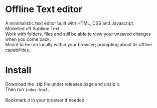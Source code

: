 # Offline Text editor
A minimalistic text editor built with HTML, CSS and Javascript.<br />
Modelled off Sublime Text.<br />
Work with folders, files and still be able to view your unsaved changes when you come back.<br />
Meant to be ran locally within your browser; prompting about its offline capabilities.

# Install
Download the .zip file under releases page and unzip it.<br />
Then run `index.html`.<br /><br />
Bookmark it in your browser if needed.